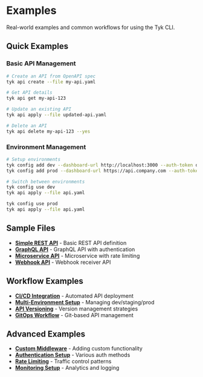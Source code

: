 # Examples

Real-world examples and common workflows for using the Tyk CLI.

## Quick Examples

### Basic API Management

```bash
# Create an API from OpenAPI spec
tyk api create --file my-api.yaml

# Get API details
tyk api get my-api-123

# Update an existing API
tyk api apply --file updated-api.yaml

# Delete an API
tyk api delete my-api-123 --yes
```

### Environment Management

```bash
# Setup environments
tyk config add dev --dashboard-url http://localhost:3000 --auth-token dev-token --org-id dev-org
tyk config add prod --dashboard-url https://api.company.com --auth-token prod-token --org-id prod-org

# Switch between environments
tyk config use dev
tyk api apply --file api.yaml

tyk config use prod
tyk api apply --file api.yaml
```

## Sample Files

- **[Simple REST API](simple-rest-api.yaml)** - Basic REST API definition
- **[GraphQL API](graphql-api.yaml)** - GraphQL API with authentication
- **[Microservice API](microservice-api.yaml)** - Microservice with rate limiting
- **[Webhook API](webhook-api.yaml)** - Webhook receiver API

## Workflow Examples

- **[CI/CD Integration](cicd-integration.md)** - Automated API deployment
- **[Multi-Environment Setup](multi-environment.md)** - Managing dev/staging/prod
- **[API Versioning](api-versioning.md)** - Version management strategies
- **[GitOps Workflow](gitops-workflow.md)** - Git-based API management

## Advanced Examples

- **[Custom Middleware](custom-middleware.md)** - Adding custom functionality
- **[Authentication Setup](authentication.md)** - Various auth methods
- **[Rate Limiting](rate-limiting.md)** - Traffic control patterns
- **[Monitoring Setup](monitoring.md)** - Analytics and logging